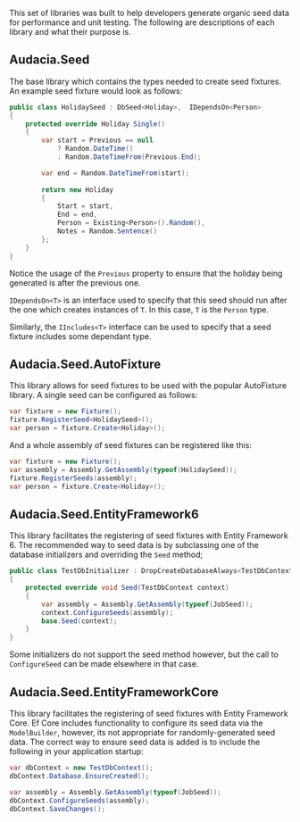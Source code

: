 This set of libraries was built to help developers generate organic seed data for performance and unit testing. The following are descriptions of each library and what their purpose is.

## Audacia.Seed

The base library which contains the types needed to create seed fixtures.
An example seed fixture would look as follows:

```c#
public class HolidaySeed : DbSeed<Holiday>,  IDependsOn<Person>
{
    protected override Holiday Single()
    {
        var start = Previous == null
            ? Random.DateTime()
            : Random.DateTimeFrom(Previous.End);

        var end = Random.DateTimeFrom(start);
        
        return new Holiday
        {
            Start = start,
            End = end,
            Person = Existing<Person>().Random(),
            Notes = Random.Sentence()
        };
    }
}
```

Notice the usage of the `Previous` property to ensure that the holiday being generated is after the previous one.

`IDependsOn<T>` is an interface used to specify that this seed should run after the one which creates instances of `T`. In this case, `T` is the `Person` type.

Similarly, the `IIncludes<T>` interface can be used to specify that a seed fixture includes some dependant type.

## Audacia.Seed.AutoFixture

This library allows for seed fixtures to be used with the popular AutoFixture library.
A single seed can be configured as follows:

```c#
var fixture = new Fixture();
fixture.RegisterSeed<HolidaySeed>();
var person = fixture.Create<Holiday>();
```

And a whole assembly of seed fixtures can be registered like this:

```c#
var fixture = new Fixture();
var assembly = Assembly.GetAssembly(typeof(HolidaySeed));
fixture.RegisterSeeds(assembly);
var person = fixture.Create<Holiday>();
```

## Audacia.Seed.EntityFramework6

This library facilitates the registering of seed fixtures with Entity Framework 6. The recommended way to seed data is by subclassing one of the database initializers and overriding the `Seed` method;

```c#
public class TestDbInitializer : DropCreateDatabaseAlways<TestDbContext>
{
    protected override void Seed(TestDbContext context)
    {
        var assembly = Assembly.GetAssembly(typeof(JobSeed));
        context.ConfigureSeeds(assembly);
        base.Seed(context);
    }
}
```

Some initializers do not support the seed method however, but the call to `ConfigureSeed` can be made elsewhere in that case.

## Audacia.Seed.EntityFrameworkCore

This library facilitates the registering of seed fixtures with Entity Framework Core. Ef Core includes functionality to configure its seed data via the `ModelBuilder`, however, its not appropriate for randomly-generated seed data. The correct way to ensure seed data is added is to include the following in your application startup:

```c#
var dbContext = new TestDbContext();
dbContext.Database.EnsureCreated();

var assembly = Assembly.GetAssembly(typeof(JobSeed));
dbContext.ConfigureSeeds(assembly);
dbContext.SaveChanges();
```